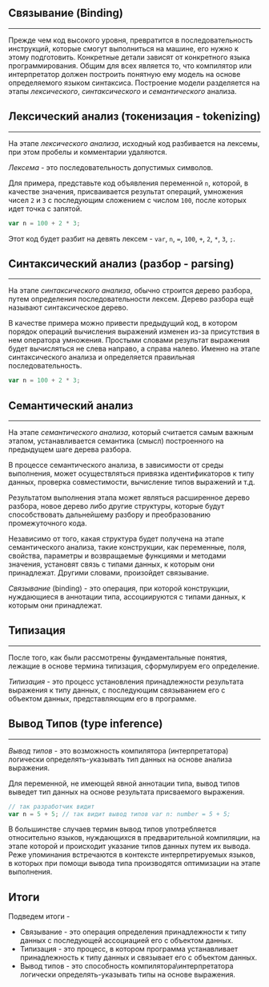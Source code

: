 ## Связывание (Binding)
________________

Прежде чем код высокого уровня, превратится в последовательность инструкций, которые смогут выполниться на машине, его нужно к этому подготовить. Конкретные детали зависят от конкретного языка программирования. Общим для всех является то, что компилятор или интерпретатор должен построить понятную ему модель на основе определяемого языком синтаксиса. Построение модели разделяется на этапы *лексического*, *синтаксического* и *семантического* анализа.


## Лексический анализ (токенизация - tokenizing)
________________

На этапе *лексического анализа*, исходный код разбивается на лексемы, при этом пробелы и комментарии удаляются.


*Лексема* - это последовательность допустимых символов. 


Для примера, представьте код объявления переменной `n`, которой, в качестве значения, присваивается результат операций, умножения чисел `2` и `3` с последующим сложением с числом `100`, после которых идет точка с запятой.

~~~~~typescript
var n = 100 + 2 * 3;
~~~~~

Этот код будет разбит на девять лексем - `var`, `n`, `=`, `100`, `+`, `2`, `*`, `3`, `;`.


## Синтаксический анализ (разбор - parsing)
________________

На этапе *синтаксического анализа*, обычно строится дерево разбора, путем определения последовательности лексем. Дерево разбора ещё называют  синтаксическое дерево.

В качестве примера можно привести предыдущий код, в котором порядок операций вычисления выражений изменен из-за присутствия в нем оператора умножения. Простыми словами результат выражения будет вычисляться не слева направо, а справа налево. Именно на этапе синтаксического анализа и определяется правильная последовательность.

~~~~~typescript
var n = 100 + 2 * 3;
~~~~~


## Семантический анализ
________________

На этапе *семантического анализа*, который считается самым важным этапом, устанавливается семантика (смысл) построенного на предыдущем шаге дерева разбора. 


В процессе семантического анализа, в зависимости от среды выполнения, может осуществляться привязка идентификаторов к типу данных, проверка совместимости, вычисление типов выражений и т.д.

Результатом выполнения этапа может являться расширенное дерево разбора, новое дерево либо другие структуры, которые будут способствовать дальнейшему разбору и преобразованию промежуточного  кода.

Независимо от того, какая структура будет получена на этапе семантического анализа, такие конструкции, как переменные, поля, свойства, параметры и возвращаемые функциями и методами значения, установят связь с типами данных, к которым они принадлежат. Другими словами, произойдет связывание.

*Связывание* (binding) - это операция, при которой конструкции, нуждающиеся в аннотации типа, ассоциируются с типами данных, к которым они принадлежат.


## Типизация
________________

После того, как были рассмотрены фундаментальные понятия, лежащие в основе термина типизация, сформулируем его определение.

*Типизация* - это процесс установления принадлежности результата выражения к типу данных, с последующим связыванием его с объектом данных, представляющим его в программе.


## Вывод Типов (type inference)
________________

*Вывод типов* - это возможность компилятора (интерпретатора) логически определять-указывать тип данных на основе анализа выражения.

Для переменной, не имеющей явной аннотации типа, вывод типов выведет тип данных на основе результата присваемого выражения. 

~~~~~typescript
// так разработчик видит
var n = 5 + 5; // так видит вывод типов var n: number = 5 + 5;
~~~~~

В большинстве случаев термин вывод типов употребляется относительно языков, нуждающихся в предварительной компиляции, на этапе которой и происходит указание типов данных путем их вывода. Реже упоминания встречаются в контексте интерпретируемых языков, в которых при помощи вывода типа производятся оптимизации на этапе выполнения.


## Итоги

Подведем итоги - 

- Связывание - это операция определения принадлежности к типу данных с последующей ассоциацией его с объектом данных.
- Типизация - это процесс, в котором программа устанавливает принадлежность к типу данных и связывает его с объектом данных.
- Вывод типов - это способность компилятора\интерпретатора логически определять-указывать типы на основе выражения.
